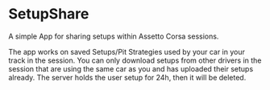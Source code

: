 # SetupShare
A simple App for sharing setups within Assetto Corsa sessions.

The app works on saved Setups/Pit Strategies used by your car in your track in the session. You can only download setups from other drivers in the session that are using the same car as you and has uploaded their setups already. The server holds the user setup for 24h, then it will be deleted.
